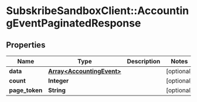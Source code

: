 # SubskribeSandboxClient::AccountingEventPaginatedResponse

## Properties
Name | Type | Description | Notes
------------ | ------------- | ------------- | -------------
**data** | [**Array&lt;AccountingEvent&gt;**](AccountingEvent.md) |  | [optional] 
**count** | **Integer** |  | [optional] 
**page_token** | **String** |  | [optional] 



